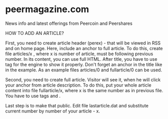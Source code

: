 peermagazine.com
================

News info and latest offerings from Peercoin and Peershares

HOW TO ADD AN ARTICLE?

First, you need to create article header (perex) - that will be viewed in RSS and on home page. Here, include an anchor to full article. To do this, create file articles/x , where x is number of article, must be following previous number. In its content, you can use full HTML. After title, you have to use tag <endtitle> for the engine to show it properly. Don't forget an anchor in the title like in the example. As an example files articles/0 and fullarticle/0 can be used.

Second, you need to create full article. Visitor will see it, when he will click your anchor from article description.
To do this, put your whole article content into file fullarticle/x, where x is the same number as in previous file. You have to use tags <articleheader> and <text>.

Last step is to make that public. Edit file lastarticle.dat and substitute current number by number of your article - x.
